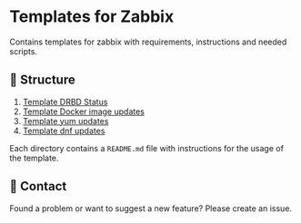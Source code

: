 # Templates for Zabbix
Contains templates for zabbix with requirements, instructions and needed scripts.

## 📁 Structure
1. [Template DRBD Status](https://github.com/emodii/zabbix-templates/tree/main/Template%20DRBD)
2. [Template Docker image updates](https://github.com/emodii/zabbix-templates/tree/main/Template%20Docker%20image%20updates)
3. [Template yum updates](https://github.com/emodii/zabbix-templates/tree/main/Template%20yum%20updates)
4. [Template dnf updates](https://github.com/emodii/zabbix-templates/tree/main/Template%20dnf%20updates)

Each directory contains a `README.md` file with instructions for the usage of the template.  

## 💬 Contact
Found a problem or want to suggest a new feature? Please create an issue.
